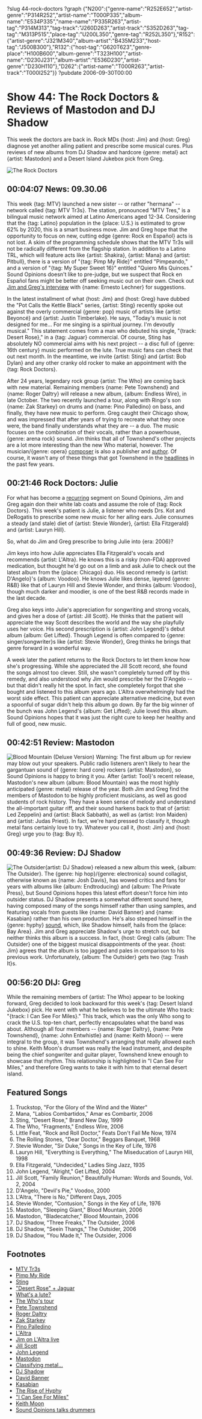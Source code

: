 ?slug 44-rock-doctors
?graph {"N200":{"genre-name":"R252E652","artist-genre":"P314R252","artist-name":"T000P335","album-name":"E534P335","name-name":"P335R263","artist-tag":"P314M313","tag-track":"J260D263","artist-track":"S352D263","tag-tag":"M313P515","place-tag":"U200L350","genre-tag":"R252L350"},"R152":{"artist-genre":"J321M340","album-artist":"B435M233","host-tag":"J500B300"},"R132":{"host-tag":"G620T623","genre-place":"H100B600","album-genre":"T323H100","artist-name":"D230J231","album-artist":"E536D230","artist-genre":"D230H110"},"D262":{"artist-name":"T000R263","artist-track":"T000I252"}}
?pubdate 2006-09-30T00:00

# Show 44: The Rock Doctors & Reviews of Mastodon and DJ Shadow
This week the doctors are back in. Rock MDs {host: Jim} and {host: Greg} diagnose yet another ailing patient and prescribe some musical cures. Plus reviews of new albums from DJ Shadow and hardcore {genre: metal} act {artist: Mastodon} and a Desert Island Jukebox pick from Greg.

![The Rock Doctors](http://static.soundopinions.org/images/rockdocs/therockdoctors.jpg)

## 00:04:07 News: 09.30.06
This week {tag: MTV} launched a new sister -- or rather "hermana" -- network called {tag: MTV Tr3s}. The station, pronounced "MTV Tres," is a bilingual music network aimed at Latino Americans aged 12-34. Considering that the {tag: Latino} population in the {place: U.S.} is estimated to grow 62% by 2020, this is a smart business move. Jim and Greg hope that the opportunity to focus on new, cutting edge {genre: Rock en Español} acts is not lost. A skim of the programming schedule shows that the MTV Tr3s will not be radically different from the flagship station. In addition to a Latino TRL, which will feature acts like {artist: Shakira}, {artist: Mana} and {artist: Pitbull}, there is a version of "{tag: Pimp My Ride}" entitled "Pimpeando," and a version of "{tag: My Super Sweet 16}" entitled "Quiero Mis Quinces." Sound Opinions doesn't like to pre-judge, but we suspect that Rock en Español fans might be better off seeking music out on their own. Check out [Jim and Greg's interview](/show/27/) with {name: Ernesto Lechner} for suggestions. 

In the latest installment of what {host: Jim} and {host: Greg} have dubbed the "Pot Calls the Kettle Black" series, {artist: Sting} recently spoke out against the overly commercial {genre: pop} music of artists like {artist: Beyoncé} and {artist: Justin Timberlake}. He says, "Today's music is not designed for me... For me singing is a spiritual journey. I'm devoutly musical." This statement comes from a man who debuted his single, "{track: Desert Rose}," in a {tag: Jaguar} commercial. Of course, Sting has absolutely NO commercial aims with his next project -- a disc full of {genre: 16th century} music performed on the lute. True music fans can check that out next month. In the meantime, we invite {artist: Sting} and {artist: Bob Dylan} and any other cranky old rocker to make an appointment with the {tag: Rock Doctors}.

After 24 years, legendary rock group {artist: The Who} are coming back with new material. Remaining members {name: Pete Townshend} and {name: Roger Daltry} will release a new album, {album: Endless Wire}, in late October. The two recently launched a tour, along with Ringo's son {name: Zak Starkey} on drums and {name: Pino Palledino} on bass, and finally, they have new music to perform. Greg caught their Chicago show, and was impressed that after years of trying to recreate what they once were, the band finally understands what they are -- a duo. The music focuses on the combination of their vocals, rather than a powerhouse, {genre: arena rock} sound. Jim thinks that all of Townshend's other projects are a lot more interesting than the new Who material, however. The musician/{genre: opera} [composer](http://en.wikipedia.org/wiki/The_Iron_Man:_The_Musical_by_Pete_Townshend) is also a publisher and [author](http://www.eelpie.com/shop.php?shop=books). Of course, it wasn't any of these things that got Townshend in the [headlines](http://www.theguardian.com/uk/2003/may/08/arts.ukcrime) in the past few years.

## 00:21:46 Rock Doctors: Julie
For what has become a [recurring](/show/34/) segment on Sound Opinions, Jim and Greg again don their white lab coats and assume the role of {tag: Rock Doctors}. This week's patient is Julie, a listener who needs Drs. Kot and DeRogatis to prescribe some new music for her ailing ears. Julie consumes a steady (and stale) diet of {artist: Stevie Wonder}, {artist: Ella Fitzgerald} and {artist: Lauryn Hill}. 

So, what do Jim and Greg prescribe to bring Julie into {era: 2006}?

Jim keys into how Julie appreciates Ella Fitzgerald's vocals and recommends {artist: L'Altra}. He knows this is a risky (non-FDA) approved medication, but thought he'd go out on a limb and ask Julie to check out the latest album from the {place: Chicago} duo. His second remedy is {artist: D'Angelo}'s {album: Voodoo}. He knows Julie likes dense, layered {genre: R&B} like that of Lauryn Hill and Stevie Wonder, and thinks {album: Voodoo}, though much darker and moodier, is one of the best R&B records made in the last decade.

Greg also keys into Julie's appreciation for songwriting and strong vocals, and gives her a dose of {artist: Jill Scott}. He thinks that the patient will appreciate the way Scott describes the world and the way she playfully uses her voice. His second prescription is {artist: John Legend}'s debut album {album: Get Lifted}. Though Legend is often compared to {genre: singer/songwriter}s like {artist: Stevie Wonder}, Greg thinks he brings that genre forward in a wonderful way.

A week later the patient returns to the Rock Doctors to let them know how she's progressing. While she appreciated the Jill Scott record, she found the songs almost too clever. Still, she wasn't completely turned off by this remedy, and also understood why Jim would prescribe her the D'Angelo -- but that didn't really hit the spot. In fact, she completely forgot that she bought and listened to this album years ago. L'Altra overwhelmingly had the worst side effect. This patient can appreciate alternative medicine, but even a spoonful of sugar didn't help this album go down. By far the big winner of the bunch was John Legend's {album: Get Lifted}; Julie loved this album. Sound Opinions hopes that it was just the right cure to keep her healthy and full of good, new music.

## 00:42:51 Review: Mastodon
![Blood Mountain (Deluxe Version)](http://is2.mzstatic.com/image/thumb/Music/v4/ff/20/3f/ff203f16-bb37-d995-d68e-f6747af3c0cd/source/600x600bb.jpg "65922937/186829489")
Warning: The first album up for review may blow out your speakers. Public radio listeners aren't likely to hear the gargantuan sound of {genre: hard core} rockers {artist: Mastodon}, so Sound Opinions is happy to bring it you. After {artist: Tool}'s recent release, Mastodon's new album {album: Blood Mountain} was the most highly anticipated {genre: metal} release of the year. Both Jim and Greg find the members of Mastodon to be highly proficient musicians, as well as good students of rock history. They have a keen sense of melody and understand the all-important guitar riff, and their sound harkens back to that of {artist: Led Zeppelin} and {artist: Black Sabbath}, as well as {artist: Iron Maiden} and {artist: Judas Priest}. In fact, we're hard pressed to classify it, though metal fans certainly love to try. Whatever you call it, {host: Jim} and {host: Greg} urge you to {tag: Buy It}.

## 00:49:36 Review: DJ Shadow
![The Outsider](http://is4.mzstatic.com/image/thumb/Music30/v4/bd/ae/d5/bdaed5c9-3dfe-7be9-b2f0-c54211e45b11/source/600x600bb.jpg "133086/1125493695"){artist: DJ Shadow} released a new album this week, {album: The Outsider}. The {genre: hip hop}/{genre: electronica} sound collagist, otherwise known as {name: Josh Davis}, has wowed critics and fans for years with albums like {album: Endtroducing} and {album: The Private Press}, but Sound Opinions hopes this latest effort doesn't force him into outsider status. DJ Shadow presents a somewhat different sound here, having composed many of the songs himself rather than using samples, and featuring vocals from guests like {name: David Banner} and {name: Kasabian} rather than his own production. He's also steeped himself in the {genre: hyphy} [sound](http://www.mtv.com/bands/h/hypy/news_feature_110804/), which, like Shadow himself, hails from the {place: Bay Area}. Jim and Greg appreciate Shadow's urge to stretch out, but neither thinks this album is a success. In fact, {host: Greg} calls {album: The Outsider} one of the biggest musical disappointments of the year. {host: Jim} agrees that the album is too jagged and pales in comparison to his previous work. Unfortunately, {album: The Outsider} gets two {tag: Trash It}s.

## 00:56:20 DIJ: Greg
While the remaining members of {artist: The Who} appear to be looking forward, Greg decided to look backward for this week's {tag: Desert Island Jukebox} pick. He went with what he believes to be the ultimate Who track: "{track: I Can See For Miles}." This track, which was the only Who song to crack the U.S. top-ten chart, perfectly encapsulates what the band was about. Although all four members -- {name: Roger Daltry}, {name: Pete Townshend}, {name: John Entwhistle} and {name: Keith Moon} -- were integral to the group, it was Townshend's arranging that really allowed each to shine. Keith Moon's drumset was really the lead instrument, and despite being the chief songwriter and guitar player, Townshend knew enough to showcase that rhythm. This relationship is highlighted in "I Can See For Miles," and therefore Greg wants to take it with him to that eternal desert island.


## Featured Songs
1. Truckstop, "For the Glory of the Wind and the Water"
2. Mana, "Labios Combartidos," Amar es Combartir, 2006
3. Sting, "Desert Rose," Brand New Day, 1999
4. The Who, "Fragments," Endless Wire, 2006
5. Little Feat, "Rock and Roll Doctor," Feats Don't Fail Me Now, 1974
6. The Rolling Stones, "Dear Doctor," Beggars Banquet, 1968
7. Stevie Wonder, "Sir Duke," Songs in the Key of Life, 1976
8. Lauryn Hill, "Everything is Everything," The Miseducation of Lauryn Hill, 1998
10. Ella Fitzgerald, "Undecided," Ladies Sing Jazz, 1935
11. John Legend, "Alright," Get Lifted, 2004
12. Jill Scott, "Family Reunion," Beautifully Human: Words and Sounds, Vol. 2, 2004
14. D'Angelo, "Devil's Pie," Voodoo, 2000
15. L'Altra, "There is No," Different Days, 2005
16. Stevie Wonder, "Contusion," Songs in the Key of Life, 1976
17. Mastodon, "Sleeping Giant," Blood Mountain, 2006
18. Mastodon, "Bladecatcher," Blood Mountain, 2006
19. DJ Shadow, "Three Freaks," The Outsider, 2006
20. DJ Shadow, "Seein Thangs," The Outsider, 2006
21. DJ Shadow, "You Made It," The Outsider, 2006

## Footnotes
- [MTV Tr3s](http://www.mtv.com/mtvsites/mtvtr3s/)
- [Pimp My Ride](http://www.mtv.com/ontv/dyn/pimp_my_ride/series.jhtml)
- [Sting](http://www.sting.com/)
- ["Desert Rose" + Jaguar](https://www.youtube.com/watch?v=UqItWzmnrD4)
- [What's a lute?](http://www.lutesoc.co.uk/)
- [The Who's tour](http://thewho.com/tour/)
- [Pete Townshend](http://www.petetownshend.co.uk/)
- [Roger Daltry](http://en.wikipedia.org/wiki/Roger_Daltry)
- [Zak Starkey](http://en.wikipedia.org/wiki/Zak_Starkey)
- [Pino Palledino](http://en.wikipedia.org/wiki/Pino_Palladino)
- [L'Altra](http://www.allmusic.com/artist/laltra-mn0000110094)
- [Jim on L'Altra live](http://www.jimdero.com/News2005/LAltraLiveFeb4.htm)
- [Jill Scott](http://www.jillscott.com/)
- [John Legend](http://www.johnlegend.com/us/node/2920)
- [Mastodon](http://www.mastodonrocks.com/)
- [Classifying metal...](http://en.wikipedia.org/wiki/List_of_heavy_metal_genres)
- [DJ Shadow](http://www.djshadow.com/)
- [David Banner](http://www.david-banner.com/)
- [Kasabian](http://www.kasabian.co.uk/home/)
- [The Rise of Hyphy](http://www.mtv.com/bands/h/hypy/news_feature_110804/)
- ["I Can See For Miles"](http://www.allmusic.com/cg/amg.dll?p=amg&token=ADFEAEE47C19DC4FA87520D69D3D4DC7FA7FFB07D063FD831F29461BDFBA3C54DD5F26B904A595CCB1E574AB7BAFFF28E85805D1CAE452FFCC0640&sql=33:fcc1z8haoyi3)
- [Keith Moon](http://www.allmusic.com/artist/keith-moon-mn0000765747)
- [Sound Opinions talks drummers](/show/42/)
